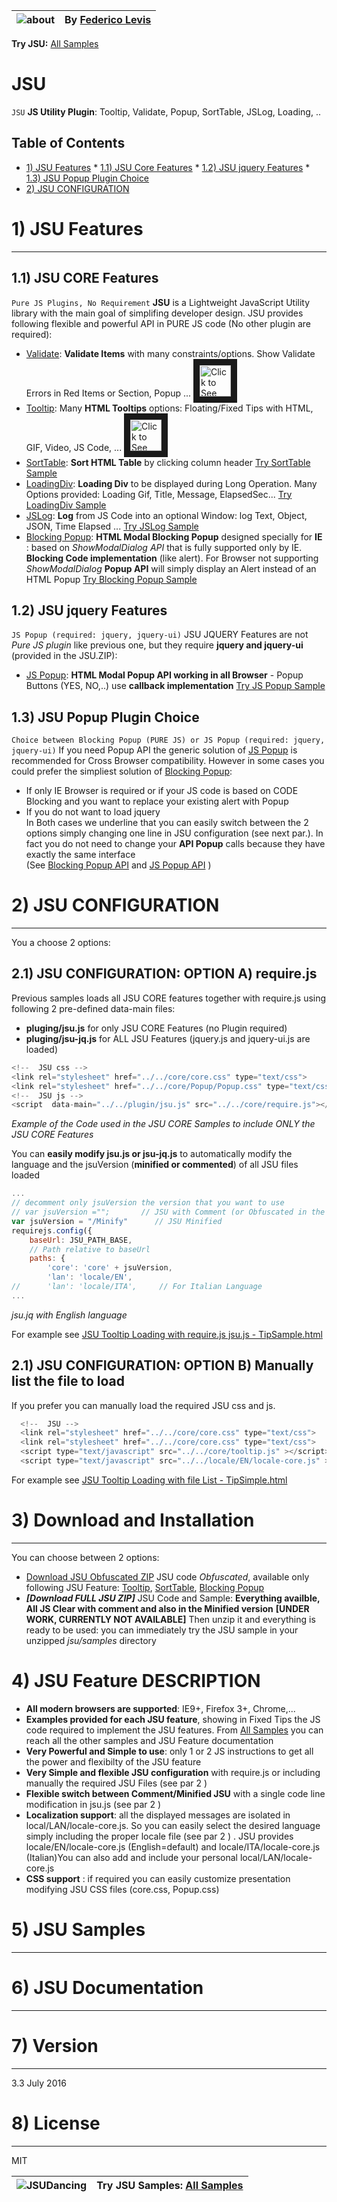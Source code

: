 ![about] | By [Federico Levis]
---------|-----------

**Try JSU:** [All Samples]

JSU 
========

``JSU`` **JS Utility Plugin**: Tooltip, Validate, Popup, SortTable, JSLog, Loading, ..

Table of Contents
-----------------

  *  <a href="#1-jsu-features">1) JSU Features</a> 
    *  <a href="#11-jsu-core-features">1.1) JSU Core Features</a> 
    *  <a href="#12-jsu-jquery-features">1.2) JSU jquery Features</a> 
    *  <a href="#13-jsu-popup-plugin-choice">1.3) JSU Popup Plugin Choice</a> 
  *  <a href="#2-jsu-configuration">2) JSU CONFIGURATION</a> 
    
    

<span id="par1"></span>
# 1) JSU Features
----

## 1.1) JSU CORE Features 
``Pure JS Plugins, No Requirement``
**JSU** is a Lightweight JavaScript Utility library with the main goal of simplifing developer design. JSU provides following flexible and powerful API in PURE JS code (No other plugin are required):
  - [Validate]: **Validate Items** with many constraints/options. Show Validate Errors in Red Items or Section, Popup ... <a href="https://youtu.be/wpo2oM_L3ds" target="_blank"><img src="https://rawgit.com/FedericoLevis/images/master/jsuAbout/jsuAboutTitle.png" 
alt="Click to See the Video" width="50" height="50" border="10" /></a>
   - [Tooltip]: Many **HTML Tooltips** options: Floating/Fixed Tips with HTML, GIF, Video, JS Code, ... <a href="https://youtu.be/wpo2oM_L3ds" target="_blank"><img src="https://rawgit.com/FedericoLevis/images/master/jsuAbout/jsuAboutTitle.png" 
alt="Click to See the Video" width="50" height="50" border="10" /></a>
  - [SortTable]:  **Sort HTML Table** by clicking column header [Try SortTable Sample]  
  - [LoadingDiv]:  **Loading Div** to be displayed during Long Operation. Many Options provided: Loading Gif, Title, Message, ElapsedSec... [Try LoadingDiv Sample]  
  - [JSLog]: **Log** from JS Code into an optional Window: log Text, Object, JSON, Time Elapsed ... [Try JSLog Sample]  
  - [Blocking Popup]: **HTML Modal Blocking Popup** designed specially for **IE** : based on *ShowModalDialog API* that is fully supported only by IE. **Blocking Code implementation** (like alert). For Browser not supporting *ShowModalDialog* **Popup API**  will simply display an Alert instead of an HTML Popup  [Try Blocking Popup Sample]  
  
## 1.2) JSU jquery Features
``JS Popup (required: jquery, jquery-ui)``
JSU JQUERY Features are not *Pure JS plugin* like previous one, but they require **jquery and jquery-ui** (provided in the JSU.ZIP):
  - [JS Popup]: **HTML Modal Popup API working in all Browser** - Popup Buttons (YES, NO,..) use **callback implementation**  [Try JS Popup Sample]  

  
## 1.3) JSU Popup Plugin Choice
``Choice between Blocking Popup (PURE JS) or JS Popup (required: jquery, jquery-ui)``
If you need Popup API the generic solution of [JS Popup] is recommended for Cross Browser compatibility. 
However in some cases you could prefer the simpliest solution  of [Blocking Popup]:
  - If only IE Browser is required or if your JS code is based on CODE Blocking and you want to replace your existing alert with Popup
  - If you do not want to load jquery   
In Both cases we underline that you can easily switch between the 2 options simply changing one line in JSU configuration (see next par.). In fact you do not need to change your  **API Popup** calls because they have exactly the same interface   
(See [Blocking Popup API] and [JS Popup API] )
  
<span id="par2"></span>
# 2) JSU CONFIGURATION
----

You a choose  2 options:

## 2.1) JSU CONFIGURATION: OPTION A) require.js
Previous samples loads all JSU CORE features together with require.js using following 2 pre-defined data-main files:
  - **pluging/jsu.js**  for only JSU CORE  Features (no Plugin required)
  - **pluging/jsu-jq.js**  for ALL JSU Features (jquery.js and jquery-ui.js are loaded) 

```javascript
<!--  JSU css -->
<link rel="stylesheet" href="../../core/core.css" type="text/css">
<link rel="stylesheet" href="../../core/Popup/Popup.css" type="text/css">
<!--  JSU js -->
<script  data-main="../../plugin/jsu.js" src="../../core/require.js"></script>
``` 
*Example of the Code used in the JSU CORE Samples to include ONLY the JSU CORE Features*

You can **easily modify jsu.js or jsu-jq.js** to automatically modify the language and the jsuVersion (**minified or commented**) of all JSU files loaded

```javascript
...
// decomment only jsuVersion the version that you want to use
// var jsuVersion ="";       // JSU with Comment (or Obfuscated in the Free version)
var jsuVersion = "/Minify"      // JSU Minified
requirejs.config({
    baseUrl: JSU_PATH_BASE,
	// Path relative to baseUrl
    paths: {
        'core': 'core' + jsuVersion,
        'lan': 'locale/EN',
//      'lan': 'locale/ITA',     // For Italian Language
...
``` 
*jsu.jq with English language*

For example see [JSU Tooltip Loading with require.js jsu.js - TipSample.html]

## 2.1) JSU CONFIGURATION: OPTION B) Manually list the file to load
If you prefer you can manually load the required JSU css and js. 

```javascript
  <!--  JSU -->
  <link rel="stylesheet" href="../../core/core.css" type="text/css">
  <link rel="stylesheet" href="../../core/core.css" type="text/css">
  <script type="text/javascript" src="../../core/tooltip.js" ></script>
  <script type="text/javascript" src="../../locale/EN/locale-core.js" ></script>
``` 

For example see [JSU Tooltip Loading with file List - TipSimple.html]


# 3) Download and Installation
----

You can choose between 2 options:
  - [Download JSU Obfuscated ZIP] JSU code *Obfuscated*, available only following JSU Feature: [Tooltip], [SortTable], [Blocking Popup]
  - ***[Download FULL JSU ZIP]*** JSU Code and Sample: **Everything availble, All JS Clear with comment and also in the Minified version**   **[UNDER WORK, CURRENTLY NOT AVAILABLE]**
Then unzip it and everything is ready to be used: you can immediately try the JSU sample in your unzipped *jsu/samples* directory
  

# 4) JSU Feature DESCRIPTION
  - **All modern browsers are supported**: IE9+, Firefox 3+, Chrome,... 
  - **Examples provided for each JSU feature**, showing in Fixed Tips the JS code required to implement the JSU features. From [All Samples] you can reach all the other samples and JSU Feature documentation
  - **Very Powerful and Simple to use**: only 1 or 2 JS instructions to get all the power and flexibilty of the JSU feature 
  - **Very Simple and flexible JSU configuration** with require.js or including manually the required JSU Files (see par 2 )
  - **Flexible switch between Comment/Minified JSU** with a single code line modification in jsu.js (see par 2 ) 
  - **Localization support**: all the displayed messages are isolated in local/LAN/locale-core.js. So you can easily select the desired language simply including the proper locale file (see par 2 ) . JSU provides locale/EN/locale-core.js (English=default) and locale/ITA/locale-core.js (Italian)You can also add and include your personal local/LAN/locale-core.js 
  - **CSS support** : if required you can easily customize presentation modifying JSU CSS files (core.css, Popup.css)

# 5) JSU Samples
----




  
# 6) JSU Documentation
----


  
# 7) Version
----

3.3  July 2016


# 8) License
----

MIT

![JSUDancing]  | Try JSU Samples: [All Samples]
---------------|-----------

   [Download JSU Obfuscated ZIP]: <https://github.com/FedericoLevis/JSU/archive/master.zip>
   [Tip documentation]: <https://rawgit.com/FedericoLevis/JSU/master/JSDoc/tooltip.js/index.html> 
   [about]: <https://rawgit.com/FedericoLevis/images/master/jsuAbout/jsuAboutTitle.png>
   [Federico Levis]: <https://www.linkedin.com/in/federicolevis> 
   [JSUDancing]: <https://rawgit.com/FedericoLevis/images/master/jsuAbout/JSUDancing.gif>
   [All Samples]: <https://rawgit.com/FedericoLevis/JSU/master/samples/AllSamples.html>
   [Try Validate Sample]: <https://rawgit.com/FedericoLevis/JSU/master/samples/Validate/ValidateSample.html>
   [Try Tip Sample]: <https://rawgit.com/FedericoLevis/JSU/master/samples/Tip/TipSample.html>  
   [Try SortTable Sample]: <https://rawgit.com/FedericoLevis/JSU/master/samples/Sort/SortSample.html>  
   [Try LoadingDiv Sample]: <https://rawgit.com/FedericoLevis/JSU/master/samples/Loading/LoadingSample.html>  
   [Try JSLog Sample]: <https://rawgit.com/FedericoLevis/JSU/master/samples/jslog/jslogSample.html>  
   [Try Blocking Popup Sample]: <https://rawgit.com/FedericoLevis/JSU/master/samples/BlockPopup/PopupSample.html>  
   [Try JS Popup Sample]: <https://rawgit.com/FedericoLevis/JSU/master/samples/JSPopup/PopupSample.html>  
   [JS Popup Sample]: <https://rawgit.com/FedericoLevis/JSU/master/samples/JSPopup/PopupSample.html>  
   [Validate]: <https://rawgit.com/FedericoLevis/JSUDoc/master/cValidate.js/index.html>
   [SortTable]: <https://rawgit.com/FedericoLevis/JSUDoc/master/cSortTable.js/index.html>
   [Tooltip]: <https://rawgit.com/FedericoLevis/JSUDoc/master/tooltip.js/index.html>
   [LoadingDiv]: <https://rawgit.com/FedericoLevis/JSUDoc/master/util.js/index.html>
   [JSLog]: <https://rawgit.com/FedericoLevis/JSUDoc/master/jslog.js/index.html>
   [Blocking Popup]: <https://rawgit.com/FedericoLevis/JSUDoc/master/BlockPopup.js/index.html>
   [JS Popup]: <https://rawgit.com/FedericoLevis/JSUDoc/master/JSPopup.js/index.html>  
   [Blocking Popup API]: 	<https://rawgit.com/FedericoLevis/JSUDoc/master/BlockPopup.js/index.html>
   [JS Popup API]:	<https://rawgit.com/FedericoLevis/JSUDoc/master/JSPopup.js/index.html>
   [JSU Tooltip Loading with require.js jsu.js - TipSample.html]: <https://github.com/FedericoLevis/JSU/blob/master/samples/Tip/TipSample.html>
   [JSU Tooltip Loading with file List - TipSimple.html]: <https://github.com/FedericoLevis/JSU/blob/master/samples/Tip/TipSimple.html>
   
   
